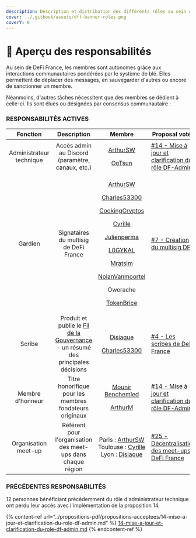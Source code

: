 ```yaml
---
description: Description et distribution des différents rôles au sein de la communauté
cover: ../.gitbook/assets/dff-banner-roles.png
coverY: 0
---
```


# 🧭 Aperçu des responsabilités

Au sein de DeFi France, les membres sont autonomes grâce aux interactions communautaires pondérées par le système de blé. Elles permettent de déplacer des messages, en sauvegarder d'autres ou encore de sanctionner un membre.

Néanmoins, d'autres tâches nécessitent que des membres se dédient à celle-ci. Ils sont élues ou désignées par consensus communautaire :&#x20;

### RESPONSABILITÉS ACTIVES

|         Fonction         |                                              Description                                             |                                                                                                                                                                                                                                                                                               Membre                                                                                                                                                                                                                                                                                               | Proposal votée                                                                                                                                                               |
| :----------------------: | :--------------------------------------------------------------------------------------------------: | :------------------------------------------------------------------------------------------------------------------------------------------------------------------------------------------------------------------------------------------------------------------------------------------------------------------------------------------------------------------------------------------------------------------------------------------------------------------------------------------------------------------------------------------------------------------------------------------------: | ---------------------------------------------------------------------------------------------------------------------------------------------------------------------------- |
| Administrateur technique |                           Accès admin au Discord (paramètre, canaux, etc.)                           |                                                                                                                                                                                                                                         <p><a href="https://twitter.com/Arthurws14">ArthurSW</a></p><p><a href="https://twitter.com/Oo_Tsun">OoTsun</a></p>                                                                                                                                                                                                                                        | [#14 - Mise à jour et clarification du rôle DF-Admin](https://docs.defi-france.org/dff/propositions/propositions-acceptees/14-mise-a-jour-et-clarification-du-role-df-admin) |
|          Gardien         |                                Signataires du multisig de DeFi France                                | <p><a href="https://twitter.com/Arthurws14">ArthurSW</a></p><p><a href="https://twitter.com/C53300">Charles53300</a></p><p><a href="https://twitter.com/CookingCryptos">CookingCryptos</a></p><p><a href="https://twitter.com/cyrille_briere">Cyrille</a></p><p><a href="https://twitter.com/julienperma">Julienperma</a></p><p><a href="https://twitter.com/L0GYKAL">L0GYKAL</a></p><p><a href="https://twitter.com/m_ratsim">Mratsim</a></p><p><a href="https://twiter.com/nolanVanmoortel">NolanVanmoortel</a></p><p>Owerache</p><p><a href="https://twitter.com/tokenBrice">TokenBrice</a></p> | [#7 - Création du multisig DFF](https://docs.defi-france.org/dff/propositions/propositions-acceptees/7-creation-du-multisig-dff)                                             |
|          Scribe          | Produit et publie le [Fil de la Gouvernance](broken-reference) - un résumé des principales décisions |                                                                                                                                                                                                                                     <p><a href="https://twitter.com/disiaque_eth/">Disiaque</a></p><p><a href="https://twitter.com/C53300">Charles53300</a></p>                                                                                                                                                                                                                                    | [#4 - Les scribes de DeFi France](https://docs.defi-france.org/dff/propositions/propositions-acceptees/4-les-scribes-de-defi-france)                                         |
|     Membre d'honneur     |                        Titre honorifique pour les membres fondateurs originaux                       |                                                                                                                                                                                                                                 <p><a href="https://twitter.com/mounibec">Mounir Benchemled</a></p><p><a href="https://twitter.com/ArthurMicoulet/">ArthurM</a></p>                                                                                                                                                                                                                                | [#14 - Mise à jour et clarification du rôle DF-Admin](https://docs.defi-france.org/dff/propositions/propositions-acceptees/14-mise-a-jour-et-clarification-du-role-df-admin) |
|   Organisation meet-up   |                     Référent pour l'organisation des meet-ups dans chaque région                     |                                                                                                                                                                                           <p>Paris : <a href="https://twitter.com/Arthurws14">ArthurSW</a><br>Toulouse : <a href="https://twitter.com/cyrille_briere">Cyrille</a><br>Lyon : <a href="https://twitter.com/disiaque_eth/">Disiaque</a></p>                                                                                                                                                                                           | [#25 - Décentralisation des meet-ups DeFi France](https://docs.defi-france.org/dff/propositions/propositions-acceptees/25-decentralisation-des-meet-ups-defi-france)         |

### PRÉCÉDENTES RESPONSABILITÉS

12 personnes bénéficiant précédemment du rôle d'administrateur technique ont perdu leur accès avec l'implémentation de la proposition 14.

{% content-ref url="../propositions-pdf/propositions-acceptees/14-mise-a-jour-et-clarification-du-role-df-admin.md" %}
[14-mise-a-jour-et-clarification-du-role-df-admin.md](../propositions-pdf/propositions-acceptees/14-mise-a-jour-et-clarification-du-role-df-admin.md)
{% endcontent-ref %}
